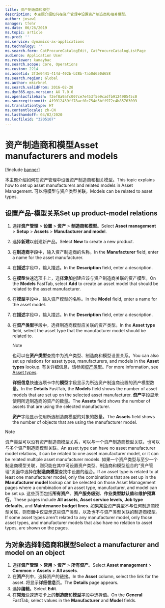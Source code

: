 ```yaml
---
title: 资产制造商和模型
description: 本主题介绍如何在资产管理中设置资产制造商和相关模型。
author: josaw1
manager: tfehr
ms.date: 06/26/2019
ms.topic: article
ms.prod: ''
ms.service: dynamics-ax-applications
ms.technology: ''
ms.search.form: CatProcureCatalogEdit, CatProcureCatalogListPage
audience: Application User
ms.reviewer: kamaybac
ms.search.scope: Core, Operations
ms.custom: 2214
ms.assetid: 2f3e0441-414d-402b-b28b-7ab0d650d658
ms.search.region: Global
ms.author: mkirknel
ms.search.validFrom: 2016-02-28
ms.dyn365.ops.version: AX 7.0.0
ms.openlocfilehash: f2ef8a9afc007ce7e453f5e9cadfb912490545c0
ms.sourcegitcommit: 4f9912439ff78acf0c754d5bff972c4b85763093
ms.translationtype: HT
ms.contentlocale: zh-CN
ms.lasthandoff: 04/02/2020
ms.locfileid: "3205107"
---
```

# <a name="asset-manufacturers-and-models"></a><span data-ttu-id="c8d87-103">资产制造商和模型</span><span class="sxs-lookup"><span data-stu-id="c8d87-103">Asset manufacturers and models</span></span>

[!include [banner](../../includes/banner.md)]

 

<span data-ttu-id="c8d87-104">本主题介绍如何在资产管理中设置资产制造商和相关模型。</span><span class="sxs-lookup"><span data-stu-id="c8d87-104">This topic explains how to set up asset manufacturers and related models in Asset Management.</span></span> <span data-ttu-id="c8d87-105">可以将模型与资产类型关联。</span><span class="sxs-lookup"><span data-stu-id="c8d87-105">Models can be related to asset types.</span></span>

## <a name="set-up-product-model-relations"></a><span data-ttu-id="c8d87-106">设置产品-模型关系</span><span class="sxs-lookup"><span data-stu-id="c8d87-106">Set up product-model relations</span></span>

1. <span data-ttu-id="c8d87-107">选择**资产管理** \> **设置** \> **资产** \> **制造商和模型**。</span><span class="sxs-lookup"><span data-stu-id="c8d87-107">Select **Asset management** \> **Setup** \> **Assets** \> **Manufacturer and model**.</span></span>
2. <span data-ttu-id="c8d87-108">选择**新建**以创建新产品。</span><span class="sxs-lookup"><span data-stu-id="c8d87-108">Select **New** to create a new product.</span></span>
3. <span data-ttu-id="c8d87-109">在**制造商**字段中，输入资产制造商的名称。</span><span class="sxs-lookup"><span data-stu-id="c8d87-109">In the **Manufacturer** field, enter a name for the asset manufacturer.</span></span>
4. <span data-ttu-id="c8d87-110">在**描述**字段中，输入描述。</span><span class="sxs-lookup"><span data-stu-id="c8d87-110">In the **Description** field, enter a description.</span></span>
5. <span data-ttu-id="c8d87-111">在**模型**快速选项卡上，选择**添加**创建应该与资产制造商关联的资产模型。</span><span class="sxs-lookup"><span data-stu-id="c8d87-111">On the **Models** FastTab, select **Add** to create an asset model that should be related to the asset manufacturer.</span></span>
6. <span data-ttu-id="c8d87-112">在**模型**字段中，输入资产模型的名称。</span><span class="sxs-lookup"><span data-stu-id="c8d87-112">In the **Model** field, enter a name for the asset model.</span></span>
7. <span data-ttu-id="c8d87-113">在**描述**字段中，输入描述。</span><span class="sxs-lookup"><span data-stu-id="c8d87-113">In the **Description** field, enter a description.</span></span>
8. <span data-ttu-id="c8d87-114">在**资产类型**字段中，选择制造商模型应关联的资产类型。</span><span class="sxs-lookup"><span data-stu-id="c8d87-114">In the **Asset type** field, select the asset type that the manufacturer model should be related to.</span></span>

    > [!NOTE]
    > <span data-ttu-id="c8d87-115">也可以在**资产类型**查找中为资产类型、制造商和模型设置关系。</span><span class="sxs-lookup"><span data-stu-id="c8d87-115">You can also set up relations for asset types, manufacturers, and models in the **Asset types** lookup.</span></span> <span data-ttu-id="c8d87-116">有关详细信息，请参阅[资产类型](../setup-for-objects/object-types.md)。</span><span class="sxs-lookup"><span data-stu-id="c8d87-116">For more information, see [Asset types](../setup-for-objects/object-types.md).</span></span>

    <span data-ttu-id="c8d87-117">**详细信息**快速选项卡中的**模型**字段显示为所选资产制造商设置的资产模型数量。</span><span class="sxs-lookup"><span data-stu-id="c8d87-117">In the **Details** FastTab, the **Models** field shows the number of asset models that are set up on the selected asset manufacturer.</span></span> <span data-ttu-id="c8d87-118">**资产**字段显示使用所选制造商的资产的数量。</span><span class="sxs-lookup"><span data-stu-id="c8d87-118">The **Assets** field shows the number of assets that are using the selected manufacturer.</span></span>
    
    <span data-ttu-id="c8d87-119">**资产**字段显示使用所选制造商模型的对象的数量。</span><span class="sxs-lookup"><span data-stu-id="c8d87-119">The **Assets** field shows the number of objects that are using the manufacturer model.</span></span>

> [!NOTE]
> <span data-ttu-id="c8d87-120">资产类型可以没有资产制造商模型关系，可以与一个资产制造商模型关联，也可以与多个资产制造商模型关联。</span><span class="sxs-lookup"><span data-stu-id="c8d87-120">An asset type can have no asset manufacturer model relations, it can be related to one asset manufacturer model, or it can be related multiple asset manufacturer models.</span></span> <span data-ttu-id="c8d87-121">如果一个资产类型与至少一个制造商模型关联，则只能在其中可设置资产类型、制造商和模型组合的“资产管理”页面中选择在**制造商模型**查找中设置的组合。</span><span class="sxs-lookup"><span data-stu-id="c8d87-121">If an asset type is related to at least one manufacturer model, only the combinations that are set up in the **Manufacturer model** lookup can be selected on those Asset Management pages where a combination of an asset type, manufacturer, and model can be set up.</span></span> <span data-ttu-id="c8d87-122">这些页面包括**所有资产**、**资产服务级别**、**作业类型默认值**和**维护预算行**。</span><span class="sxs-lookup"><span data-stu-id="c8d87-122">These pages include **All assets**, **Asset service levels**, **Job type defaults**, and **Maintenance budget lines**.</span></span> <span data-ttu-id="c8d87-123">如果某些资产类型不与任何制造商模型关联，则页面中仅显示这些资产类型，以及也不与资产类型关联的制造商模型。</span><span class="sxs-lookup"><span data-stu-id="c8d87-123">If some asset types aren't related to any manufacturer model, only those asset types, and manufacturer models that also have no relation to asset types, are shown on the pages.</span></span>

## <a name="select-a-manufacturer-and-model-on-an-object"></a><span data-ttu-id="c8d87-124">为对象选择制造商和模型</span><span class="sxs-lookup"><span data-stu-id="c8d87-124">Select a manufacturer and model on an object</span></span>

1. <span data-ttu-id="c8d87-125">选择**资产管理** \> **常用** \> **资产** \> **所有资产**。</span><span class="sxs-lookup"><span data-stu-id="c8d87-125">Select **Asset management** \> **Common** \> **Assets** \> **All assets**.</span></span>
2. <span data-ttu-id="c8d87-126">在**资产**列中，选择资产的链接。</span><span class="sxs-lookup"><span data-stu-id="c8d87-126">In the **Asset** column, select the link for the asset.</span></span> <span data-ttu-id="c8d87-127">将显示**详细信息**页。</span><span class="sxs-lookup"><span data-stu-id="c8d87-127">The **Details** page appears.</span></span>
3. <span data-ttu-id="c8d87-128">选择**编辑**。</span><span class="sxs-lookup"><span data-stu-id="c8d87-128">Select **Edit**.</span></span>
4. <span data-ttu-id="c8d87-129">在**常规**快速选项卡上的**制造商**和**模型**字段中选择值。</span><span class="sxs-lookup"><span data-stu-id="c8d87-129">On the **General** FastTab, select values in the **Manufacturer** and **Model** fields.</span></span>
